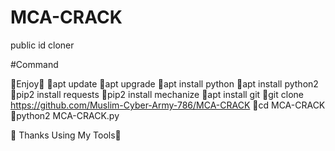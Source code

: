 # MCA-CRACK
public id cloner


#Command

🥀Enjoy💚
🔰apt update
🔰apt upgrade
🔰apt install python
🔰apt install python2
🔰pip2 install requests
🔰pip2 install mechanize
🔰apt install git
🔰git clone https://github.com/Muslim-Cyber-Army-786/MCA-CRACK
🔰cd MCA-CRACK
🔰python2 MCA-CRACK.py

🔰 Thanks Using My Tools💚
